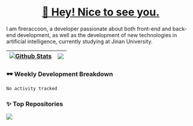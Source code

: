 <h1 align="center"><a href="https://blog.raccooncc.top">👋 Hey! Nice to see you.</a></h1>

I am fireraccoon, a developer passionate about both front-end and back-end development, as well as the development of new technologies in artificial intelligence, currently studying at Jinan University.

| <a href="#"><img align="center" src="https://github-readme-stats.vercel.app/api?username=fireraccoon&show_icons=true&include_all_commits=true&theme=buefy&hide_border=true" alt="Github Stats" /></a> | <a href="#"><img align="center" src="https://github-readme-stats.vercel.app/api/top-langs/?username=fireraccoon&layout=compact&theme=buefy&hide_border=true" /></a> |
| ------------- | ------------- |

### 🕶 Weekly Development Breakdown

<!--START_SECTION:waka-->

```txt
No activity tracked
```

<!--END_SECTION:waka-->

### ✨ Top Repositories

<a href="https://github.com/fireraccoon/AdvVis-CNN">
  <img align="center" src="https://github-readme-stats.vercel.app/api/pin/?username=fireraccoon&repo=AdvVis-CNN&theme=buefy" />
</a>
